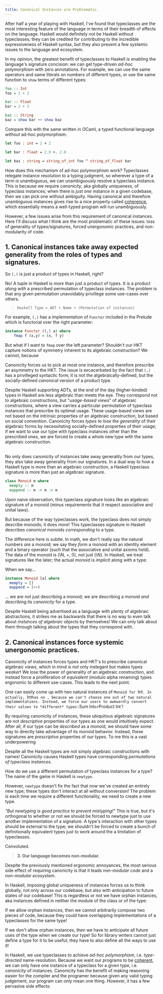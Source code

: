 ```yaml
---
title: Canonical Instances are Problematic.
---
```


After half a year of playing with Haskell, I've found that typeclasses are the most interesting feature of the language in terms of their breadth of effects on the language. Haskell would definitely not be Haskell without typeclasses; they can be credited for contributing to the incredible expressiveness of Haskell syntax, but they also present a few systemic issues to the language and ecosystem.

In my opinion, the greatest benefit of typeclasses to Haskell is enabling the language's signature concision: we can get type-driven *ad-hoc* polymorphism with zero annotations. For example, we can use the same operators and same literals on numbers of different types, or use the same function to `show` terms of different types:

```haskell
foo :: Int
foo = 2 + 2

bar :: Float
bar = 2 + 2

baz :: String
baz = show bar ++ show baz
```

Compare this with the same written in OCaml, a typed functional language *without* ad-hoc polymorphism:

```ocaml
let foo : int = 2 + 2

let bar : float = 2.0 +. 2.0

let baz : string = string_of_int foo ^ string_of_float bar
```

How does this mechanism of ad-hoc polymorphism work? Typeclasses relegate instance resolution to a typing judgment, so wherever a type of a term is unambiguous, we can unambiguously resolve a typeclass instance. This is because we require *canonicity*, aka globally uniqueness, of typeclass instances; when there is *just one* instance in a given codebase, then we can pick one without ambiguity. Having canonical and therefore unambiguous instances gives rise to a nice property called
[coherence](http://blog.ezyang.com/2014/07/type-classes-confluence-coherence-global-uniqueness/),
which essentially means a well-typed program will run unambiguously.


However, a few issues arise from this requirement of canonical instances. Here I'll discuss what I think are the most problematic of these issues: loss of generality of types/signatures, forced unergonomic practices, and non-modularity of code.


## 1. Canonical instances take away expected generality from the roles of types and signatures.


So `(,)` is just a product of types in Haskell, right?



No! A tuple in Haskell is *more* than just a product of types. It is a product *along with* a prescribed permutation of typeclass instances. The problem is that any given permutation unavoidably privillege some use-cases over others.

> `Haskell Type = ADT + Name + (Permutation of instances)`

For example, `(,)` has a implementation of `Functor` included in the Prelude which is functorial over the right parameter:
```haskell
instance Functor ((,) a) where
    fmap f (x,y) = (x, f y)
```
But what if I want to `fmap` over the left parameter? Shouldn't our HKT capture notions of symmetry inherent to its algebraic construction? We cannot, because 

Canonicity forces us to pick at most one instance, and therefore prescribe an asymmetry to the HKT. The issue is excacerbated by the fact that `(,)` has a privilleged syntactic form; it is not the algebraically-defined, but the socially-defined *canonical* version of a product type. 


Despite Haskell supporting ADTs, at the end of the day (higher-kinded) types in Haskell are less algebraic than meets the eye. They correspond not to algebraic constructions, but "*usage-based views*" of algebraic constructions, where a view carries a particular permutation of typeclass instances that prescribe its optimal usage. These usage-based views are not based on the intrinsic properties of an algebraic construction, but based on social convention. Canonicity forces *types to lose the generality* of their algebraic forms by necessitating socially-defined properties of their usage; if we want to use our type with typeclass instances other than the prescribed ones, we are forced to create a whole new type with the same algebraic construction.

<br/>
No only does canonicity of instances take away generality from our types, they also take away generality from our signatures. In a dual way to how a Haskell type is more than an algebraic construction, a Haskell typeclass signature is more than just an algebraic signature.

``` haskell
class Monoid m where
  mempty :: m
  mappend :: m -> m -> m
```

Upon naive observation, this typeclass signature looks like an algebraic signature of a monoid (minus requirements that it respect associative and unital laws).

But because of the way typeclasses work, the typeclass does not simply describe monoids; it does *more*! This typeclasses signature in Haskell describes *canonical* monoids *corresponding* to a type. 

The difference here is subtle. In math, we don't really say the natural numbers *are* a monoid; we say they *form* a monoid *with* an identity element and a binary operator (such that the associative and unital axioms hold). The data of the monoid is (\N, +, 0), not just (\N). In Haskell, we treat signatures like the later; the actual *monoid* is *implicit* along with a type:

When we say...

``` haskell
instance Monoid [a] where
  mempty = []
  mappend = (++)
```
... we are not just describing a monoid; we are describing a monoid *and* describing its *canonicity* for a type. 

Despite Haskell being advertised as a language with plenty of algebraic abstractions, it strikes me as backwards that there is no way to even talk about *instances of algebraic objects* by themselves! We can only talk about them through talking about the types that they correspond with.










## 2. Canonical instances force systemic unergonomic practices.

Canonicity of instances forces types and HKT's to prescribe canonical algebraic *views*, which in mind is not only inelegant but makes types *weaker*! We lose the power of generality of an algebraic construction, and instead force a proliferation of *equivalent* (modulo alpha renaming) types ergonomic to different use-cases. This leads to the next point.

One can easily come up with two natural instances of `Monoid for `Int`. In actually, `Int` has no , because we can't choose one out of two natural implementations. Instead, we force our users to awkwardly convert their values to *different* types: `Sum Int` or `Product Int`!


By requiring canonicity of instances, these ubiquitous algebraic signatures are not *descriptive* properties of our types as one would intuitively expect. After all, if our type can be *described* as a monoid, we should have some way to directly take advantage of its monoid behavior. Instead, these signatures are *prescriptive* properties of our types. To me this is a vast underpowering



Despite all the 
Haskell types are not simply algebraic constructions with names! Canonicity causes Haskell types have corresponding *permutations of typeclass instances*.



How do we use a different permutation of typeclass instances for a type? The name of the game in Haskell is `newtype`. 

However, `newtype` doesn't fix the fact that now we've created an entirely new type; these types don't interact at all without conversion! The problem is each time we require a different functionality, we need to create a new type.

*"But newtyping is good practice to prevent mistyping!"*  This is true, but it's orthogonal to whether or not we should be forced to newtype just to use another implementation of a signature. A type's interaction with other types should be external to the type; we shouldn't be forced to create a bunch of definitionally equivalent types just to work around the a limitation of typeclasses.

Convoluted.


> **3. Our language becomes non-modular.**

Despite the previously mentioned ergonomic annoyances, the most serious side effect of requiring canonicity is that it leads *non-modular code* and a *non-modular ecosystem*.

In Haskell, imposing global uniqueness of instances forces us to think globally, not only across our codebase, but also with anticipation to future states of our codebase! This is regardless or not we have orphan instances, aka instances defined in neither the module of the  class or of the type:

If we allow orphan instances, then we cannot arbitrarily compose two pieces of code, because they could have overlapping implementations of a typeclasses for the same type!

If we don't allow orphan instances, then we have to anticipate all future uses of the type when we create our type! So for library writers cannot just define a type for it to be useful; they have to also define all the ways to use it!


In Haskell, we use typeclasses to achieve *ad-hoc polymorphism*, i.e. *type-directed* name-resolution. Because we want our programs to be [coherent](http://blog.ezyang.com/2014/07/type-classes-confluence-coherence-global-uniqueness/), we can only have one instance of a typeclass for a given type, i.e. *canonicity* of instances. 
Canonicity has the benefit of making reasoning easier for the compiler and the programer because given any valid typing judgement, our program can only mean one thing. However, it has a few pervasive side effects:

